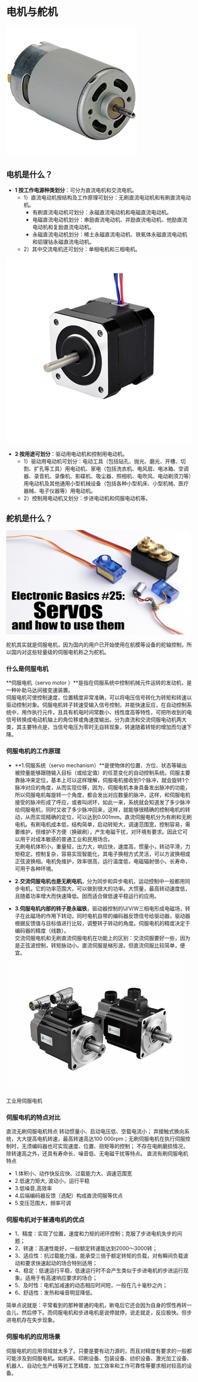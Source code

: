# 电机与舵机

![dcmotor](../resources/6-RoboticArmKnowledge/6.4-1.png)


## 电机是什么？

- **1 按工作电源种类划分**：可分为直流电机和交流电机。
    - 1）直流电动机按结构及工作原理可划分：无刷直流电动机和有刷直流电动机。  
        - 有刷直流电动机可划分：永磁直流电动机和电磁直流电动机。  
        - 电磁直流电动机划分：串励直流电动机、并励直流电动机、他励直流电动机和复励直流电动机。  
        - 永磁直流电动机划分：稀土永磁直流电动机、铁氧体永磁直流电动机和铝镍钴永磁直流电动机。  
    - 2）其中交流电机还可划分：单相电机和三相电机。  


![dcmotor](../resources/6-RoboticArmKnowledge/6.4-2.png)

- **2 按用途可划分**：驱动用电动机和控制用电动机。  
    - 1）驱动用电动机可划分：电动工具（包括钻孔、抛光、磨光、开槽、切割、扩孔等工具）用电动机、家电（包括洗衣机、电风扇、电冰箱、空调器、录音机、录像机、影碟机、吸尘器、照相机、电吹风、电动剃须刀等）用电动机及其他通用小型机械设备（包括各种小型机床、小型机械、医疗器械、电子仪器等）用电动机。  
    - 2）控制用电动机又划分：步进电动机和伺服电动机等。  

## 舵机是什么？

![dcmotor](../resources/6-RoboticArmKnowledge/6.4-3.png)

舵机其实就是伺服电机，因为国内的用户已开始使用在航模等设备的舵轴控制，所以国内对这些轻量级的伺服电机称之为舵机。

### 什么是伺服电机   

**伺服电机（servo motor ）**是指在伺服系统中控制机械元件运转的发动机，是一种补助马达间接变速装置。<br>
伺服电机可使控制速度，位置精度非常准确，可以将电压信号转化为转矩和转速以驱动控制对象。伺服电机转子转速受输入信号控制，并能快速反应，在自动控制系统中，用作执行元件，且具有机电时间常数小、线性度高等特性，可把所收到的电信号转换成电动机轴上的角位移或角速度输出。分为直流和交流伺服电动机两大类，其主要特点是，当信号电压为零时无自转现象，转速随着转矩的增加而匀速下降。

### 伺服电机的工作原理

- **1.伺服系统（servo mechanism）**是使物体的位置、方位、状态等输出被控量能够跟随输入目标（或给定值）的任意变化的自动控制系统。伺服主要靠脉冲来定位，基本上可以这样理解，伺服电机接收到1个脉冲，就会旋转1个脉冲对应的角度，从而实现位移，因为，伺服电机本身具备发出脉冲的功能，所以伺服电机每旋转一个角度，都会发出对应数量的脉冲，这样，和伺服电机接受的脉冲形成了呼应，或者叫闭环，如此一来，系统就会知道发了多少脉冲给伺服电机，同时又收了多少脉冲回来，这样，就能够很精确的控制电机的转动，从而实现精确的定位，可以达到0.001mm。直流伺服电机分为有刷和无刷电机。有刷电机成本低，结构简单，启动转矩大，调速范围宽，控制容易，需要维护，但维护不方便（换碳刷），产生电磁干扰，对环境有要求。因此它可以用于对成本敏感的普通工业和民用场合。<br>
无刷电机体积小，重量轻，出力大，响应快，速度高，惯量小，转动平滑，力矩稳定。控制复杂，容易实现智能化，其电子换相方式灵活，可以方波换相或正弦波换相。电机免维护，效率很高，运行温度低，电磁辐射很小，长寿命，可用于各种环境。<br>

- **2.交流伺服电机也是无刷电机**，分为同步和异步电机，运动控制中一般都用同步电机，它的功率范围大，可以做到很大的功率。大惯量，最高转动速度低，且随着功率增大而快速降低。因而适合做低速平稳运行的应用。

- **3.伺服电机内部的转子是永磁铁**，驱动器控制的U/V/W三相电形成电磁场，转子在此磁场的作用下转动，同时电机自带的编码器反馈信号给驱动器，驱动器根据反馈值与目标值进行比较，调整转子转动的角度。伺服电机的精度决定于编码器的精度（线数）。<br>交流伺服电机和无刷直流伺服电机在功能上的区别：交流伺服要好一些，因为是正弦波控制，转矩脉动小。直流伺服是梯形波。但直流伺服比较简单，便宜。

![dcmotor](../resources/6-RoboticArmKnowledge/6.4-4.png)

工业用伺服电机

### 伺服电机的特点对比
直流无刷伺服电机特点
转动惯量小、启动电压低、空载电流小； 弃接触式换向系统，大大提高电机转速，最高转速高达100 000rpm；无刷伺服电机在执行伺服控制时，无须编码器也可实现速度、位置、扭矩等的控制； 不存在电刷磨损情况，除转速高之外，还具有寿命长、噪音低、无电磁干扰等特点。
直流有刷伺服电机特点
- 1.体积小、动作快反应快、过载能力大、调速范围宽
- 2.低速力矩大, 波动小，运行平稳
- 3.低噪音,高效率
- 4.后端编码器反馈（选配）构成直流伺服等优点
- 5.变压范围大，频率可调

### 伺服电机对于普通电机的优点
- 1、精度：实现了位置，速度和力矩的闭环控制；克服了步进电机失步的问题；
- 2、转速：高速性能好，一般额定转速能达到2000～3000转；
- 3、适应性：抗过载能力强，能承受三倍于额定转矩的负载，对有瞬间负载波动和要求快速起动的场合特别适用；
- 4、稳定：低速运行平稳，低速运行时不会产生类似于步进电机的步进运行现象。适用于有高速响应要求的场合；
- 5、及时性：电机加减速的动态相应时间短，一般在几十毫秒之内；
- 6、舒适性：发热和噪音明显降低。

简单点说就是：平常看到的那种普通的电机，断电后它还会因为自身的惯性再转一会儿，然后停下。而伺服电机和步进电机是说停就停，说走就走，反应极快。但步进电机存在失步现象。

### 伺服电机的应用场景
伺服电机的应用领域就太多了。只要是要有动力源的，而且对精度有要求的一般都可能涉及到伺服电机。如机床、印刷设备、包装设备、纺织设备、激光加工设备、机器人、自动化生产线等对工艺精度、加工效率和工作可靠性等要求相对较高的设备。
